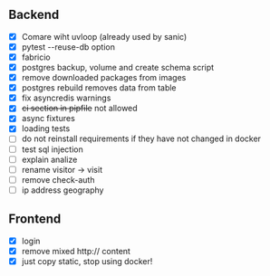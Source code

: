 ## Backend
- [x] Comare wiht uvloop (already used by sanic)
- [x] pytest --reuse-db option
- [x] fabricio
- [x] postgres backup, volume and create schema script
- [x] remove downloaded packages from images
- [x] postgres rebuild removes data from table
- [x] fix asyncredis warnings
- [x] ~~ci section in pipfile~~ not allowed
- [x] async fixtures
- [x] loading tests
- [ ] do not reinstall requirements if they have not changed in docker
- [ ] test sql injection
- [ ] explain analize
- [ ] rename visitor -> visit
- [ ] remove check-auth
- [ ] ip address geography

## Frontend
- [x] login
- [x] remove mixed http:// content
- [x] just copy static, stop using docker!
